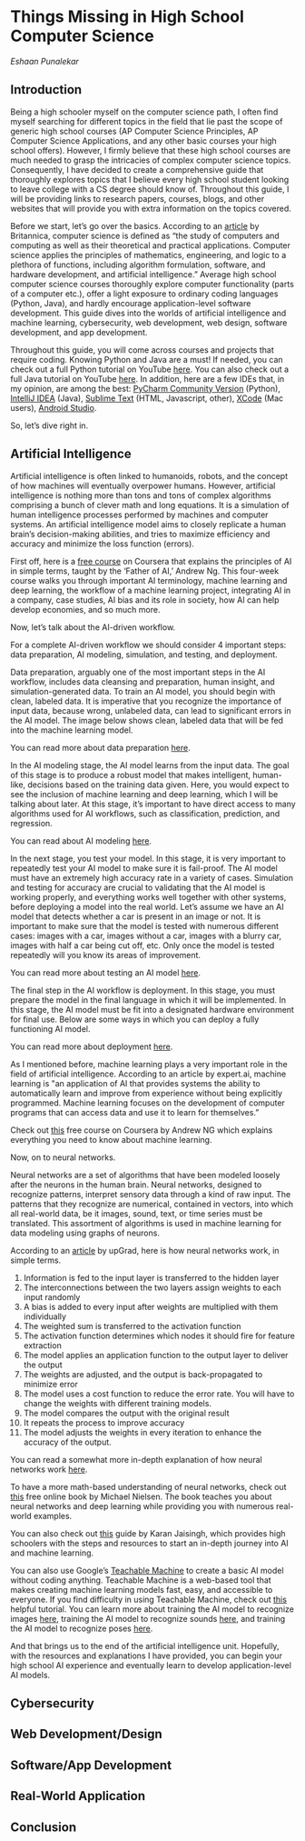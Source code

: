 # Things Missing in High School Computer Science

_Eshaan Punalekar_

## Introduction ##

Being a high schooler myself on the computer science path, I often find myself searching for different topics in the field that lie past the scope of generic high school courses (AP Computer Science Principles, AP Computer Science Applications, and any other basic courses your high school offers). However, I firmly believe that these high school courses are much needed to grasp the intricacies of complex computer science topics. Consequently, I have decided to create a comprehensive guide that thoroughly explores topics that I believe every high school student looking to leave college with a CS degree should know of. Throughout this guide, I will be providing links to research papers, courses, blogs, and other websites that will provide you with extra information on the topics covered.

Before we start, let’s go over the basics. According to an [article](https://www.britannica.com/science/computer-science) by Britannica, computer science is defined as “the study of computers and computing as well as their theoretical and practical applications. Computer science applies the principles of mathematics, engineering, and logic to a plethora of functions, including algorithm formulation, software, and hardware development, and artificial intelligence.” Average high school computer science courses thoroughly explore computer functionality (parts of a computer etc.), offer a light exposure to ordinary coding languages (Python, Java), and hardly encourage application-level software development. This guide dives into the worlds of artificial intelligence and machine learning, cybersecurity, web development, web design, software development, and app development. 

Throughout this guide, you will come across courses and projects that require coding. Knowing Python and Java are a must! If needed, you can check out a full Python tutorial on YouTube [here](https://www.youtube.com/watch?v=rfscVS0vtbw&ab_channel=freeCodeCamp.org). You can also check out a full Java tutorial on YouTube [here](https://www.youtube.com/watch?v=Qgl81fPcLc8&ab_channel=Amigoscode). In addition, here are a few IDEs that, in my opinion, are among the best: [PyCharm Community Version](https://www.jetbrains.com/pycharm/download/#section=mac) (Python), [IntelliJ IDEA](https://www.jetbrains.com/idea/) (Java), [Sublime Text](https://www.sublimetext.com/) (HTML, Javascript, other), [XCode](https://developer.apple.com/xcode/) (Mac users), [Android Studio](https://developer.android.com/studio).

So, let’s dive right in.

## Artificial Intelligence ##

Artificial intelligence is often linked to humanoids, robots, and the concept of how machines will eventually overpower humans. However, artificial intelligence is nothing more than tons and tons of complex algorithms comprising a bunch of clever math and long equations. It is a simulation of human intelligence processes performed by machines and computer systems. An artificial intelligence model aims to closely replicate a human brain’s decision-making abilities, and tries to maximize efficiency and accuracy and minimize the loss function (errors). 

First off, here is a [free course](https://www.coursera.org/learn/ai-for-everyone) on Coursera that explains the principles of AI in simple terms, taught by the ‘Father of AI,’ Andrew Ng. This four-week course walks you through important AI terminology, machine learning and deep learning, the workflow of a machine learning project, integrating AI in a company, case studies, AI bias and its role in society, how AI can help develop economies, and so much more.

Now, let’s talk about the AI-driven workflow.

For a complete AI-driven workflow we should consider 4 important steps: data preparation, AI modeling, simulation, and testing, and deployment.

Data preparation, arguably one of the most important steps in the AI workflow, includes data cleansing and preparation, human insight, and simulation-generated data. To train an AI model, you should begin with clean, labeled data. It is imperative that you recognize the importance of input data, because wrong, unlabeled data, can lead to significant errors in the AI model. The image below shows clean, labeled data that will be fed into the machine learning model.

You can read more about data preparation [here](https://machinelearningmastery.com/what-is-data-preparation-in-machine-learning/).

In the AI modeling stage, the AI model learns from the input data. The goal of this stage is to produce a robust model that makes intelligent, human-like, decisions based on the training data given. Here, you would expect to see the inclusion of machine learning and deep learning, which I will be talking about later. At this stage, it’s important to have direct access to many algorithms used for AI workflows, such as classification, prediction, and regression. 

You can read about AI modeling [here](https://towardsdatascience.com/workflow-of-a-machine-learning-project-ec1dba419b94).

In the next stage, you test your model. In this stage, it is very important to repeatedly test your AI model to make sure it is fail-proof. The AI model must have an extremely high accuracy rate in a variety of cases. Simulation and testing for accuracy are crucial to validating that the AI model is working properly, and everything works well together with other systems, before deploying a model into the real world. Let’s assume we have an AI model that detects whether a car is present in an image or not. It is important to make sure that the model is tested with numerous different cases: images with a car, images without a car, images with a blurry car, images with half a car being cut off, etc. Only once the model is tested repeatedly will you know its areas of improvement.

You can read more about testing an AI model [here](https://www.forbes.com/sites/cognitiveworld/2020/01/03/how-do-you-test-ai-systems/?sh=123eeaa5afd5).

The final step in the AI workflow is deployment. In this stage, you must prepare the model in the final language in which it will be implemented. In this stage, the AI model must be fit into a designated hardware environment for final use. Below are some ways in which you can deploy a fully functioning AI model.

You can read more about deployment [here](https://towardsdatascience.com/10-ways-to-deploy-and-serve-ai-models-to-make-predictions-336527ef00b2).

As I mentioned before, machine learning plays a very important role in the field of artificial intelligence. According to an article by expert.ai, machine learning is "an application of AI that provides systems the ability to automatically learn and improve from experience without being explicitly programmed. Machine learning focuses on the development of computer programs that can access data and use it to learn for themselves.”

Check out [this](https://www.coursera.org/learn/machine-learning) free course on Coursera by Andrew NG which explains everything you need to know about machine learning.

Now, on to neural networks.

Neural networks are a set of algorithms that have been modeled loosely after the neurons in the human brain. Neural networks, designed to recognize patterns, interpret sensory data through a kind of raw input. The patterns that they recognize are numerical, contained in vectors, into which all real-world data, be it images, sound, text, or time series must be translated. This assortment of algorithms is used in machine learning for data modeling using graphs of neurons.

According to an [article](https://www.upgrad.com/blog/neural-network-tutorial-step-by-step-guide-for-beginners/) by upGrad, here is how neural networks work, in simple terms.

1. Information is fed to the input layer is transferred to the hidden layer
2. The interconnections between the two layers assign weights to each input randomly
3. A bias is added to every input after weights are multiplied with them individually
4. The weighted sum is transferred to the activation function
5. The activation function determines which nodes it should fire for feature extraction
6. The model applies an application function to the output layer to deliver the output
7. The weights are adjusted, and the output is back-propagated to minimize error
8. The model uses a cost function to reduce the error rate. You will have to change the weights with different training models.
9. The model compares the output with the original result
10. It repeats the process to improve accuracy
11. The model adjusts the weights in every iteration to enhance the accuracy of the output.

You can read a somewhat more in-depth explanation of how neural networks work [here](https://techandsomemore.wordpress.com/2021/04/10/how-do-neural-networks-work/).

To have a more math-based understanding of neural networks, check out [this](http://neuralnetworksanddeeplearning.com/) free online book by Michael Nielsen. The book teaches you about neural networks and deep learning while providing you with numerous real-world examples.

You can also check out [this](https://github.com/kjaisingh/high-school-guide-to-machine-learning/blob/master/README.md) guide by Karan Jaisingh, which provides high schoolers with the steps and resources to start an in-depth journey into AI and machine learning.

You can also use Google’s [Teachable Machine](https://teachablemachine.withgoogle.com/) to create a basic AI model without coding anything. Teachable Machine is a web-based tool that makes creating machine learning models fast, easy, and accessible to everyone. If you find difficulty in using Teachable Machine, check out [this](https://www.youtube.com/watch?v=kwcillcWOg0&t=508s&ab_channel=TheCodingTrain) helpful tutorial. You can learn more about training the AI model to recognize images [here](https://medium.com/@warronbebster/teachable-machine-tutorial-bananameter-4bfffa765866), training the AI model to recognize sounds [here](https://medium.com/@warronbebster/teachable-machine-tutorial-snap-clap-whistle-4212fd7f3555), and training the AI model to recognize poses [here](https://medium.com/@warronbebster/teachable-machine-tutorial-head-tilt-f4f6116f491).

And that brings us to the end of the artificial intelligence unit. Hopefully, with the resources and explanations I have provided, you can begin your high school AI experience and eventually learn to develop application-level AI models.

## Cybersecurity ##
## Web Development/Design ##
## Software/App Development ##
## Real-World Application ##
## Conclusion ##




















